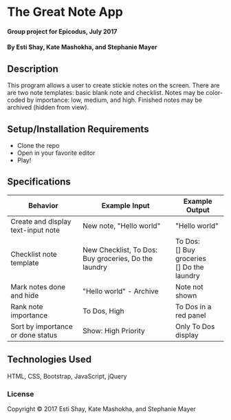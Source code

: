 # The Great Note App

#### Group project for Epicodus, July 2017

#### By Esti Shay, Kate Mashokha, and Stephanie Mayer

## Description

This program allows a user to create stickie notes on the screen.  There are are two note templates: basic blank note and checklist.  Notes may be color-coded by importance: low, medium, and high.  Finished notes may be archived (hidden from view).

## Setup/Installation Requirements

* Clone the repo
* Open in your favorite editor
* Play!

## Specifications

| Behavior      | Example Input         | Example Output        |
| ------------- | ------------- | ------------- |
| Create and display text-input note | New note, "Hello world" | "Hello world" |
| Checklist note template | New Checklist, To Dos: Buy groceries, Do the laundry | To Dos:  <br>\[\] Buy groceries  <br>\[\] Do the laundry |
| Mark notes done and hide | "Hello world" - Archive | Note not shown |
| Rank note importance | To Dos, High | To Dos in a red panel |
| Sort by importance or done status | Show: High Priority | Only To Dos display |


## Technologies Used

HTML, CSS, Bootstrap, JavaScript, jQuery

### License

Copyright &copy; 2017 Esti Shay, Kate Mashokha, and Stephanie Mayer
